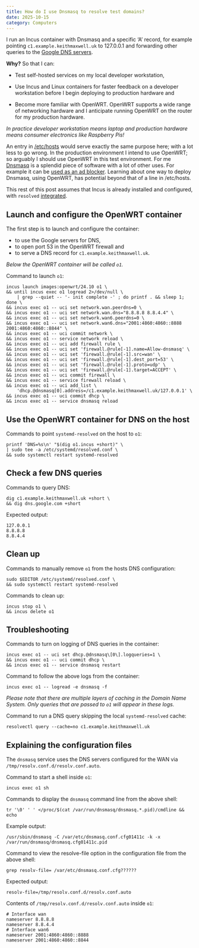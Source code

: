 ```yaml
---
title: How do I use Dnsmasq to resolve test domains?
date: 2025-10-15
category: Computers
---
```


<!--
Copyright 2025 Keith Maxwell
SPDX-License-Identifier: CC-BY-SA-4.0
-->

I run an Incus container with Dnsmasq and a specific ‘A’ record, for example
pointing `c1.example.keithmaxwell.uk` to 127.0.0.1 and forwarding other queries
to the [Google DNS servers].

[Google DNS servers]: https://developers.google.com/speed/public-dns/docs/using

**Why?** So that I can:

- Test self-hosted services on my local developer workstation,

- Use Incus and Linux containers for faster feedback on a developer workstation
  before I begin deploying to production hardware and

- Become more familiar with OpenWRT. OpenWRT supports a wide range of networking
  hardware and I anticipate running OpenWRT on the router for my production
  hardware.

_In practice developer workstation means laptop and production hardware means
consumer electronics like Raspberry Pis!_

An entry in [/etc/hosts](https://man7.org/linux/man-pages/man5/hosts.5.html)
would serve exactly the same purpose here; with a lot less to go wrong. In the
production environment I intend to use OpenWRT; so arguably I should use OpenWRT
in this test environment. For me [Dnsmasq] is a splendid piece of software with
a lot of other uses. For example it can be [used as an ad blocker]. Learning
about one way to deploy Dnsmasq, using OpenWRT, has potential beyond that of a
line in /etc/hosts.

[used as an ad blocker]: https://jears.at/jblog/dnsmasq_adblock.jblog
[Dnsmasq]: https://thekelleys.org.uk/dnsmasq/doc.html

This rest of this post assumes that Incus is already installed and configured,
with `resolved` [integrated].

[Incus]: https://linuxcontainers.org/incus/
[integrated]:
  https://linuxcontainers.org/incus/docs/main/howto/network_bridge_resolved/

## Launch and configure the OpenWRT container

The first step is to launch and configure the container:

- to use the Google servers for DNS,
- to open port 53 in the OpenWRT firewall and
- to serve a DNS record for `c1.example.keithmaxwell.uk`.

_Below the OpenWRT container will be called `o1`._

Command to launch `o1`:

    incus launch images:openwrt/24.10 o1 \
    && until incus exec o1 logread 2>/dev/null \
        | grep --quiet -- '- init complete -' ; do printf . && sleep 1; done \
    && incus exec o1 -- uci set network.wan.peerdns=0 \
    && incus exec o1 -- uci set network.wan.dns="8.8.8.8 8.8.4.4" \
    && incus exec o1 -- uci set network.wan6.peerdns=0 \
    && incus exec o1 -- uci set network.wan6.dns="2001:4860:4860::8888 2001:4860:4860::8844" \
    && incus exec o1 -- uci commit network \
    && incus exec o1 -- service network reload \
    && incus exec o1 -- uci add firewall rule \
    && incus exec o1 -- uci set 'firewall.@rule[-1].name=Allow-dnsmasq' \
    && incus exec o1 -- uci set 'firewall.@rule[-1].src=wan' \
    && incus exec o1 -- uci set 'firewall.@rule[-1].dest_port=53' \
    && incus exec o1 -- uci set 'firewall.@rule[-1].proto=udp' \
    && incus exec o1 -- uci set 'firewall.@rule[-1].target=ACCEPT' \
    && incus exec o1 -- uci commit firewall \
    && incus exec o1 -- service firewall reload \
    && incus exec o1 -- uci add_list \
        'dhcp.@dnsmasq[0].address=/c1.example.keithmaxwell.uk/127.0.0.1' \
    && incus exec o1 -- uci commit dhcp \
    && incus exec o1 -- service dnsmasq reload

## Use the OpenWRT container for DNS on the host

Commands to point `systemd-resolved` on the host to `o1`:

    printf 'DNS=%s\n' "$(dig o1.incus +short)" \
    | sudo tee -a /etc/systemd/resolved.conf \
    && sudo systemctl restart systemd-resolved

## Check a few DNS queries

Commands to query DNS:

    dig c1.example.keithmaxwell.uk +short \
    && dig dns.google.com +short

Expected output:

    127.0.0.1
    8.8.8.8
    8.8.4.4

## Clean up

Commands to manually remove `o1` from the hosts DNS configuration:

    sudo $EDITOR /etc/systemd/resolved.conf \
    && sudo systemctl restart systemd-resolved

Commands to clean up:

    incus stop o1 \
    && incus delete o1

## Troubleshooting

Commands to turn on logging of DNS queries in the container:

    incus exec o1 -- uci set dhcp.@dnsmasq\[0\].logqueries=1 \
    && incus exec o1 -- uci commit dhcp \
    && incus exec o1 -- service dnsmasq restart

Command to follow the above logs from the container:

    incus exec o1 -- logread -e dnsmasq -f

_Please note that there are multiple layers of caching in the Domain Name
System. Only queries that are passed to `o1` will appear in these logs._

Command to run a DNS query skipping the local `systemd-resolved` cache:

    resolvectl query --cache=no c1.example.keithmaxwell.uk

## Explaining the configuration files

The `dnsmasq` service uses the DNS servers configured for the WAN via
`/tmp/resolv.conf.d/resolv.conf.auto`.

Command to start a shell inside `o1`:

    incus exec o1 sh

Commands to display the `dnsmasq` command line from the above shell:

    tr '\0' ' ' </proc/$(cat /var/run/dnsmasq/dnsmasq.*.pid)/cmdline && echo

Example output:

    /usr/sbin/dnsmasq -C /var/etc/dnsmasq.conf.cfg01411c -k -x /var/run/dnsmasq/dnsmasq.cfg01411c.pid

Command to view the resolve-file option in the configuration file from the above
shell:

    grep resolv-file= /var/etc/dnsmasq.conf.cfg??????

Expected output:

    resolv-file=/tmp/resolv.conf.d/resolv.conf.auto

Contents of `/tmp/resolv.conf.d/resolv.conf.auto` inside `o1`:

    # Interface wan
    nameserver 8.8.8.8
    nameserver 8.8.4.4
    # Interface wan6
    nameserver 2001:4860:4860::8888
    nameserver 2001:4860:4860::8844
